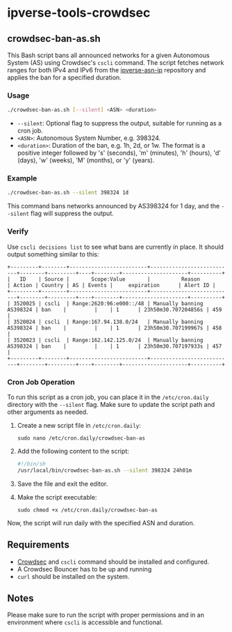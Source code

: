 # ipverse-tools-crowdsec

## crowdsec-ban-as.sh

This Bash script bans all announced networks for a given Autonomous System (AS) using Crowdsec's `cscli` command. The script fetches network ranges for both IPv4 and IPv6 from the [ipverse-asn-ip](https://github.com/ipverse/asn-ip) repository and applies the ban for a specified duration.

### Usage

```bash
./crowdsec-ban-as.sh [--silent] <ASN> <duration>
```

- `--silent`: Optional flag to suppress the output, suitable for running as a cron job.
- `<ASN>`: Autonomous System Number, e.g. 398324.
- `<duration>`: Duration of the ban, e.g. 1h, 2d, or 1w. The format is a positive integer followed by 's' (seconds), 'm' (minutes), 'h' (hours), 'd' (days), 'w' (weeks), 'M' 
(months), or 'y' (years).

### Example

```bash
./crowdsec-ban-as.sh --silent 398324 1d
```

This command bans networks announced by AS398324 for 1 day, and the `--silent` flag will suppress the output.

### Verify

Use `cscli decisions list` to see what bans are currently in place. It should output something similar to this:
```
+---------+--------+-------------------------+---------------------------+--------+---------+----+--------+---------------------+----------+
|   ID    | Source |       Scope:Value       |          Reason           | Action | Country | AS | Events |     expiration      | Alert ID |
+---------+--------+-------------------------+---------------------------+--------+---------+----+--------+---------------------+----------+
| 3520025 | cscli  | Range:2620:96:e000::/48 | Manually banning AS398324 | ban    |         |    | 1      | 23h50m30.707204856s | 459      |
| 3520024 | cscli  | Range:167.94.138.0/24   | Manually banning AS398324 | ban    |         |    | 1      | 23h50m30.707199967s | 458      |
| 3520023 | cscli  | Range:162.142.125.0/24  | Manually banning AS398324 | ban    |         |    | 1      | 23h50m30.707197933s | 457      |
+---------+--------+-------------------------+---------------------------+--------+---------+----+--------+---------------------+----------+
```

### Cron Job Operation

To run this script as a cron job, you can place it in the `/etc/cron.daily` directory with the `--silent` flag. Make sure to update the script path and other arguments as needed.

1. Create a new script file in `/etc/cron.daily`:

   ```
   sudo nano /etc/cron.daily/crowdsec-ban-as
   ```

2. Add the following content to the script:

   ```sh
   #!/bin/sh
   /usr/local/bin/crowdsec-ban-as.sh --silent 398324 24h01m
   ```

3. Save the file and exit the editor.

4. Make the script executable:

   ```
   sudo chmod +x /etc/cron.daily/crowdsec-ban-as
   ```

Now, the script will run daily with the specified ASN and duration.

## Requirements

- [Crowdsec](https://crowdsec.net/) and `cscli` command should be installed and configured.
- A Crowdsec Bouncer has to be up and running
- `curl` should be installed on the system.

## Notes

Please make sure to run the script with proper permissions and in an environment where `cscli` is accessible and functional.
